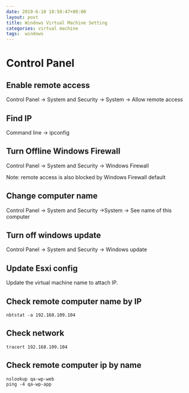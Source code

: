 ```yaml
---
date: 2019-6-10 18:50:47+00:00
layout: post
title: Windows Virtual Machine Setting
categories: virtual machine
tags:  windows 
---
```


# Control Panel

## Enable remote access
Control Panel -> System and Security -> System -> Allow remote access

## Find IP

Command line -> ipconfig
## Turn Offline Windows Firewall

Control Panel -> System and Security -> Windows Firewall

Note: remote access is also blocked by Windows Firewall default

## Change computer name
Control Panel -> System and Security ->System -> See name of this computer

## Turn off windows update
Control Panel -> System and Security -> Windows update

## Update Esxi config

Update the virtual machine name to attach IP.


## Check remote computer name by IP
```
nbtstat -a 192.168.109.104
```

## Check network 
```
tracert 192.168.109.104
```

## Check remote computer ip by name 
```
nslookup qa-wp-web
ping -4 qa-wp-app
```